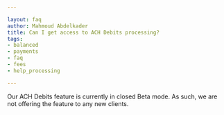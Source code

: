```yaml
---

layout: faq
author: Mahmoud Abdelkader
title: Can I get access to ACH Debits processing?
tags:
- balanced
- payments
- faq
- fees
- help_processing

---
```


Our ACH Debits feature is currently in closed Beta mode. As such, we are not offering the feature to any new clients.

